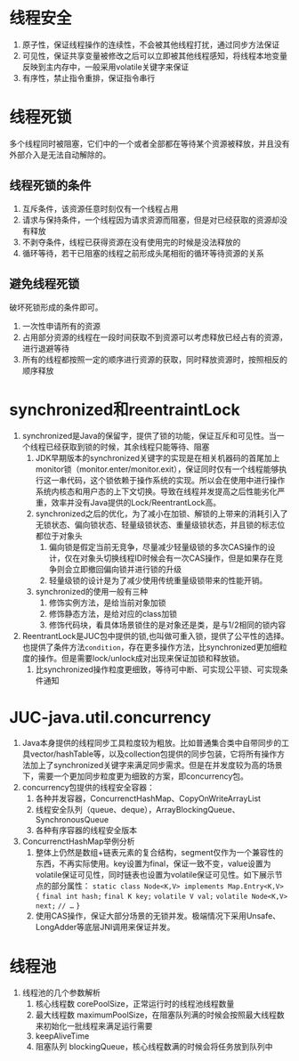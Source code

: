# 线程安全
1. 原子性，保证线程操作的连续性，不会被其他线程打扰，通过同步方法保证
2. 可见性，保证共享变量被修改之后可以立即被其他线程感知，将线程本地变量反映到主内存中，一般采用volatile关键字来保证
3. 有序性，禁止指令重排，保证指令串行

# 线程死锁
多个线程同时被阻塞，它们中的一个或者全部都在等待某个资源被释放，并且没有外部介入是无法自动解除的。
## 线程死锁的条件
1. 互斥条件，该资源任意时刻仅有一个线程占用
2. 请求与保持条件，一个线程因为请求资源而阻塞，但是对已经获取的资源却没有释放
3. 不剥夺条件，线程已获得资源在没有使用完的时候是没法释放的
4. 循环等待，若干已阻塞的线程之前形成头尾相衔的循环等待资源的关系
## 避免线程死锁
破坏死锁形成的条件即可。
1. 一次性申请所有的资源
2. 占用部分资源的线程在一段时间获取不到资源可以考虑释放已经占有的资源，进行退避等待
3. 所有的线程都按照一定的顺序进行资源的获取，同时释放资源时，按照相反的顺序释放
# synchronized和reentraintLock
1. synchronized是Java的保留字，提供了锁的功能，保证互斥和可见性。当一个线程已经获取到锁的时候，其余线程只能等待、阻塞
	1. JDK早期版本的synchronized关键字的实现是在相关机器码的首尾加上monitor锁（monitor.enter/monitor.exit），保证同时仅有一个线程能够执行这一串代码，这个锁依赖于操作系统的实现。所以会在使用中进行操作系统内核态和用户态的上下文切换。导致在线程并发提高之后性能劣化严重，效率并没有Java提供的Lock/ReentrantLock高。
	2. synchronized之后的优化，为了减小在加锁、解锁的上带来的消耗引入了无锁状态、偏向锁状态、轻量级锁状态、重量级锁状态，并且锁的标志位都位于对象头
		1. 偏向锁是假定当前无竞争，尽量减少轻量级锁的多次CAS操作的设计，仅在对象头切换线程ID时候会有一次CAS操作，但是如果存在竞争则会立即撤回偏向锁并进行锁的升级
		2. 轻量级锁的设计是为了减少使用传统重量级锁带来的性能开销。
	3. synchronized的使用一般有三种
		1. 修饰实例方法，是给当前对象加锁
		2. 修饰静态方法，是给对应的class加锁
		3. 修饰代码块，看具体场景锁住的是对象还是类，是与1/2相同的锁内容
2. ReentrantLock是JUC包中提供的锁,也叫做可重入锁，提供了公平性的选择。也提供了条件方法`condition`，存在更多操作方法，比synchronized更加细粒度的操作。但是需要lock/unlock成对出现来保证加锁和释放锁。
	1. 比synchronized操作粒度更细致，等待可中断、可实现公平锁、可实现条件通知


# JUC-java.util.concurrency
1. Java本身提供的线程同步工具粒度较为粗放。比如普通集合类中自带同步的工具vector/hashTable等，以及collection包提供的同步包装，它将所有操作方法加上了synchronized关键字来满足同步需求。但是在并发度较为高的场景下，需要一个更加同步粒度更为细致的方案，即concurrency包。
2. concurrency包提供的线程安全容器：
	1. 各种并发容器，ConcurrenctHashMap、CopyOnWriteArrayList
	2. 线程安全队列（queue、deque），ArrayBlockingQueue、SynchronousQueue
	3. 各种有序容器的线程安全版本
3. ConcurrenctHashMap举例分析
	1. 整体上仍然是数组+链表元素的复合结构，segment仅作为一个兼容性的东西，不再实际使用。key设置为final，保证一致不变，value设置为volatile保证可见性，同时链表也设置为volatile保证可见性。如下展示节点的部分属性：
	 `static class Node<K,V> implements Map.Entry<K,V> {`
        `final int hash;`
        `final K key;`
        `volatile V val;`
        `volatile Node<K,V> next;`
        `// …` 
    `}`
	2. 使用CAS操作，保证大部分场景的无锁并发。极端情况下采用Unsafe、LongAdder等底层JNI调用来保证并发。

# 线程池
1. 线程池的几个参数解析
	1. 核心线程数 corePoolSize，正常运行时的线程池线程数量
	2. 最大线程数 maximumPoolSize，在阻塞队列满的时候会按照最大线程数来初始化一批线程来满足运行需要
	3. keepAliveTime
	4. 阻塞队列 blockingQueue，核心线程数满的时候会将任务放到队列中